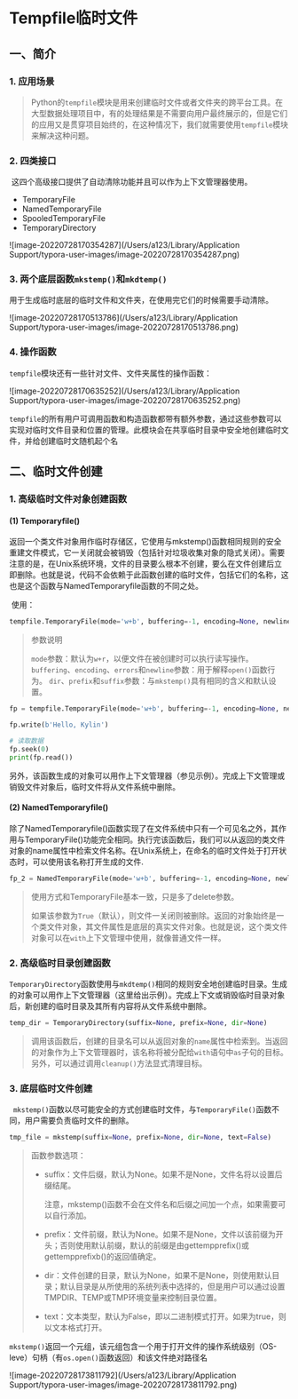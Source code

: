 # Tempfile临时文件

## 一、简介

### 1. 应用场景

> Python的`tempfile`模块是用来创建临时文件或者文件夹的跨平台工具。在大型数据处理项目中，有的处理结果是不需要向用户最终展示的，但是它们的应用又是贯穿项目始终的，在这种情况下，我们就需要使用`tempfile`模块来解决这种问题。



### 2. 四类接口

​	这四个高级接口提供了自动清除功能并且可以作为上下文管理器使用。

- TemporaryFile
- NamedTemporaryFile
- SpooledTemporaryFile
- TemporaryDirectory

![image-20220728170354287](/Users/a123/Library/Application Support/typora-user-images/image-20220728170354287.png)



### 3. 两个底层函数`mkstemp()`和`mkdtemp()`

​	用于生成临时底层的临时文件和文件夹，在使用完它们的时候需要手动清除。

![image-20220728170513786](/Users/a123/Library/Application Support/typora-user-images/image-20220728170513786.png)

### 4. 操作函数

`tempfile`模块还有一些针对文件、文件夹属性的操作函数：

![image-20220728170635252](/Users/a123/Library/Application Support/typora-user-images/image-20220728170635252.png)

`tempfile`的所有用户可调用函数和构造函数都带有额外参数，通过这些参数可以实现对临时文件目录和位置的管理。此模块会在共享临时目录中安全地创建临时文件，并给创建临时文随机起个名



## 二、临时文件创建

### 1. 高级临时文件对象创建函数

#### (1) Temporaryfile()

​	 返回一个类文件对象用作临时存储区，它使用与mkstemp()函数相同规则的安全重建文件模式，它一关闭就会被销毁（包括针对垃圾收集对象的隐式关闭）。需要注意的是，在Unix系统环境，文件的目录要么根本不创建，要么在文件创建后立即删除。也就是说，代码不会依赖于此函数创建的临时文件，包括它们的名称，这也是这个函数与NamedTemporaryfile函数的不同之处。

​	  使用：

```python
tempfile.TemporaryFile(mode='w+b', buffering=-1, encoding=None, newline=None, suffix=None, prefix=None, errors=None)
```

> 参数说明
>
> `mode`参数：默认为`w+r`，以便文件在被创建时可以执行读写操作。
> `buffering`、`encoding`、`errors`和`newline`参数：用于解释`open()`函数行为。
>  `dir`、`prefix`和`suffix`参数：与`mkstemp()`具有相同的含义和默认设置。

```python
fp = tempfile.TemporaryFile(mode='w+b', buffering=-1, encoding=None, newline=None, suffix=None, prefix=None, errors=None)

fp.write(b'Hello, Kylin')

# 读取数据
fp.seek(0)
print(fp.read())
```

​	另外，该函数生成的对象可以用作上下文管理器（参见示例）。完成上下文管理或销毁文件对象后，临时文件将从文件系统中删除。

####    (2) NamedTemporaryfile()

​	 除了NamedTemporaryfile()函数实现了在文件系统中只有一个可见名之外，其作用与TemporaryFile()功能完全相同。执行完该函数后，我们可以从返回的类文件对象的name属性中检索文件名称。在Unix系统上，在命名的临时文件处于打开状态时，可以使用该名称打开生成的文件.

```python
fp_2 = NamedTemporaryFile(mode='w+b', buffering=-1, encoding=None, newline=None, suffix=None, prefix=None, dir=None, delete=True, error=None)
```

> 使用方式和TemporaryFile基本一致，只是多了delete参数。
>
> 如果该参数为`True`（默认），则文件一关闭则被删除。返回的对象始终是一个类文件对象，其文件属性是底层的真实文件对象。也就是说，这个类文件对象可以在`with`上下文管理中使用，就像普通文件一样。

### 2. 高级临时目录创建函数

​	`TemporaryDirectory`函数使用与`mkdtemp()`相同的规则安全地创建临时目录。生成的对象可以用作上下文管理器（这里给出示例）。完成上下文或销毁临时目录对象后，新创建的临时目录及其所有内容将从文件系统中删除。

```python
temp_dir = TemporaryDirectory(suffix=None, prefix=None, dir=None)
```

> 调用该函数后，创建的目录名可以从返回对象的`name`属性中检索到。当返回的对象作为上下文管理器时，该名称将被分配给`with`语句中`as`子句的目标。另外，可以通过调用`cleanup()`方法显式清理目标。

### 3. 底层临时文件创建

  `	mkstemp()`函数以尽可能安全的方式创建临时文件，与`TemporaryFile()`函数不同，用户需要负责临时文件的删除。

```python
tmp_file = mkstemp(suffix=None, prefix=None, dir=None, text=False)
```

> 函数参数选项：
>
> - suffix：文件后缀，默认为None。如果不是None，文件名将以设置后缀结尾。
>
>   注意，mkstemp()函数不会在文件名和后缀之间加一个点，如果需要可以自行添加。
>
> - prefix：文件前缀，默认为None。如果不是None，文件以该前缀为开头；否则使用默认前缀，默认的前缀是由gettempprefix()或gettempprefixb()的返回值确定。
>
> - dir：文件创建的目录，默认为None，如果不是None，则使用默认目录；默认目录是从所使用的系统列表中选择的，但是用户可以通过设置TMPDIR、TEMP或TMP环境变量来控制目录位置。
>
> - text：文本类型，默认为False，即以二进制模式打开。如果为true，则以文本格式打开。

`mkstemp()`返回一个元组，该元组包含一个用于打开文件的操作系统级别（OS-leve）句柄（有`os.open()`函数返回）和该文件绝对路径名

![image-20220728173811792](/Users/a123/Library/Application Support/typora-user-images/image-20220728173811792.png)